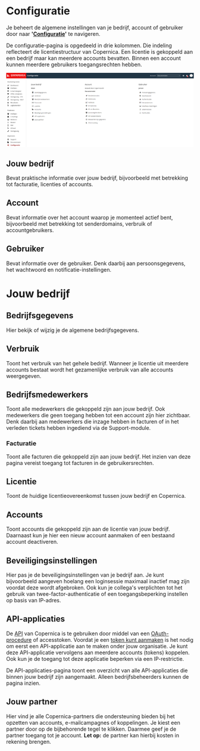 # Configuratie
Je beheert de algemene instellingen van je bedrijf, account of gebruiker door naar __'[Configuratie](https://ms.copernica.com/#/admin)'__ te navigeren.

De configuratie-pagina is opgedeeld in drie kolommen. Die indeling reflecteert de licentiestructuur van Copernica. 
Een licentie is gekoppeld aan een bedrijf maar kan meerdere accounts bevatten. Binnen een account kunnen meerdere gebruikers toegangsrechten hebben.

![Copernica-configuratie](../images/nl/copernicaconfiguratie.png)

## Jouw bedrijf
Bevat praktische informatie over jouw bedrijf, bijvoorbeeld met betrekking tot facturatie, licenties of accounts.

## Account 
Bevat informatie over het account waarop je momenteel actief bent, bijvoorbeeld met betrekking tot senderdomains, verbruik of accountgebruikers.

## Gebruiker
Bevat informatie over de gebruiker. Denk daarbij aan persoonsgegevens, het wachtwoord en notificatie-instellingen.

# Jouw bedrijf 
## Bedrijfsgegevens
Hier bekijk of wijzig je de algemene bedrijfsgegevens.

## Verbruik
Toont het verbruik van het gehele bedrijf. Wanneer je licentie uit meerdere accounts bestaat wordt het gezamenlijke verbruik van alle accounts weergegeven.

## Bedrijfsmedewerkers
Toont alle medewerkers die gekoppeld zijn aan jouw bedrijf. Ook medewerkers die geen toegang hebben tot een account zijn hier zichtbaar. 
Denk daarbij aan medewerkers die inzage hebben in facturen of in het verleden tickets hebben ingediend via de Support-module.

### Facturatie
Toont alle facturen die gekoppeld zijn aan jouw bedrijf. Het inzien van deze pagina vereist toegang tot facturen in de gebruikersrechten.

## Licentie
Toont de huidige licentieovereenkomst tussen jouw bedrijf en Copernica. 

## Accounts
Toont accounts die gekoppeld zijn aan de licentie van jouw bedrijf. Daarnaast kun je hier een nieuw account aanmaken of een bestaand account deactiveren.

## Beveiligingsinstellingen
Hier pas je de beveiligingsinstellingen van je bedrijf aan. 
Je kunt bijvoorbeeld aangeven hoelang een loginsessie maximaal inactief mag zijn voordat deze wordt afgebroken. 
Ook kun je collega's verplichten tot het gebruik van twee-factor-authenticatie of een toegangsbeperking instellen op basis van IP-adres.

## API-applicaties
De [API](./apis) van Copernica is te gebruiken door middel van een [OAuth-procedure](./rest-oauth) of accesstoken. 
Voordat je een [token kunt aanmaken](https://ms.copernica.com/#/admin/account/access-tokens) is het nodig om eerst een API-applicatie aan te maken onder jouw organisatie. 
Je kunt deze API-applicatie vervolgens aan meerdere accounts (tokens) koppelen. Ook kun je de toegang tot deze applicatie beperken via een IP-restrictie.

De API-applicaties-pagina toont een overzicht van alle API-applicaties die binnen jouw bedrijf zijn aangemaakt. Alleen bedrijfsbeheerders kunnen de pagina inzien.

## Jouw partner
Hier vind je alle Copernica-partners die ondersteuning bieden bij het opzetten van accounts, e-mailcampagnes of koppelingen. 
Je kiest een partner door op de bijbehorende tegel te klikken. Daarmee geef je de partner toegang tot je account. 
__Let op:__ de partner kan hierbij kosten in rekening brengen.
